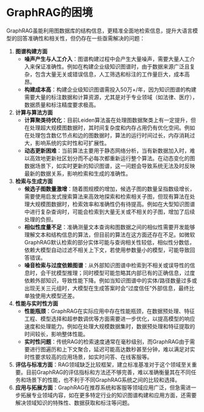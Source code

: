 # GraphRAG的困境

GraphRAG虽能利用图数据库的结构信息，更精准全面地检索信息，提升大语言模型的回答准确性和相关性，但仍存在一些亟需解决的问题：

1. **图谱构建方面**
   - **噪声产生与人工介入**：图谱构建过程中会产生大量噪声，需要大量人工介入来保证准确性。例如在构建企业级知识图谱时，由于数据来源广泛且复杂，包含大量无关或错误信息，人工筛选和标注的工作量巨大，成本高昂。
   - **构建成本高**：构建企业级知识图谱需投入50万+/年，因为知识图谱的构建需要大量的标注数据和计算资源，尤其是对于专业领域（如法律、医疗），数据质量和标注精度要求极高。
2. **计算与算法方面**
   - **计算聚类待优化**：目前Leiden算法虽在处理图数据聚类上有一定提升，但在处理超大规模图数据时，其时间复杂度和内存占用仍有优化空间。例如在处理包含数亿节点和边的图数据时，算法的运行时间过长，内存消耗过大，影响系统的实时性和可扩展性。
   - **动态更新困难**：当前算法主要用于静态网络分析，当有新数据加入时，难以高效地更新社区划分而不必每次都重新运行整个算法。在动态变化的图数据场景下，如实时更新的知识图谱，这一问题会导致系统无法及时反映最新的数据关系，影响检索和生成的准确性。
3. **检索与生成方面**
   - **候选子图数量激增**：随着图规模的增加，候选子图的数量呈指数级增长，需要使用启发式搜索算法来高效地探索和检索相关子图，但现有算法在处理大规模图数据时，检索效率和准确性仍有待提高。例如在大型知识图谱中进行复杂查询时，可能会检索到大量无关或不相关的子图，增加了后续处理的负担。
   - **相似性度量不足**：准确测量文本查询和图数据之间的相似性需要开发能够理解文本和结构信息的算法，但目前的算法在这方面还存在不足。如微软GraphRAG默认检索的部分实体可能与查询相关性较低，相似性分数低，依赖大模型自动过滤不相关上下文，若使用参数量小的模型，可能导致回答错误。
   - **噪音检索与过度依赖图谱**：从外部知识图谱中检索到不相关或误导性的信息时，会干扰模型推理；同时模型可能忽略其内部已有的正确信息，过度依赖外部知识，导致性能下降。例如当知识图谱中的实体/路径数量过多或出现无关三元组时，大模型在生成答案时会“过度信任”外部信息，最终比单独使用大模型还差。
4. **性能与实时性方面**
   - **性能瓶颈**：GraphRAG在实际应用中存在性能瓶颈，在数据预处理、特征工程、模型选择和超参数调优等方面需要进一步优化，以提高模型的响应速度和处理能力。例如在处理大规模数据集时，数据预处理和特征提取的时间较长，影响整体性能。
   - **实时性问题**：传统RAG的检索速度通常在毫秒级别，而GraphRAG由于需要进行图遍历和上下文聚合，延迟可能高达数秒甚至分钟，难以满足对实时性要求较高的应用场景，如实时问答、在线客服等。
5. **评估与标准方面**：RAG领域缺乏比较框架，建立标准基准对于这个领域至关重要。目前GraphRAG的评估指标和方法还不够完善，难以准确衡量其在不同任务和场景下的性能，也不利于不同GraphRAG系统之间的比较和选择。
6. **应用与拓展方面**：GraphRAG在推荐系统和客服等领域应用广泛，但急需进一步拓展专业领域内容，如在更多特定行业的知识图谱构建和应用方面，还需要解决领域知识的特殊性、数据获取和标注等问题。